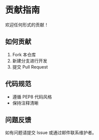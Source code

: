 # 贡献指南

欢迎任何形式的贡献！

## 如何贡献
1. Fork 本仓库
2. 新建分支进行开发
3. 提交 Pull Request

## 代码规范
- 遵循 PEP8 代码风格
- 保持注释清晰

## 问题反馈
如有问题请提交 Issue 或通过邮件联系维护者。 